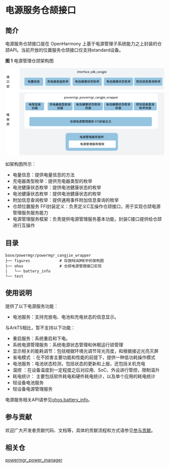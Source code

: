 # 电源服务仓颉接口

## 简介

电源服务仓颉接口是在 OpenHarmony 上基于电源管理子系统能力之上封装的仓颉API。当前开放的位置服务仓颉接口仅支持standard设备。

**图 1**  电源管理仓颉架构图

![](figures/powermgr_cangjie_wrapper_architecture.png)

如架构图所示：

- 电量信息：提供电量信息的方法
- 充电器类型枚举：提供充电器类型的枚举
- 电池健康状态枚举：提供电池健康状态的枚举
- 电池健康状态枚举：提供电池健康状态的枚举
- 附加信息查询枚举：提供通用事件附加信息查询的枚举
- 仓颉位置服务 FFI封装定义：负责定义C互操作仓颉接口，用于实现仓颉电源管理服务服务能力
- 电源管理服务框架：负责提供电源管理服务基本功能，封装C接口提供给仓颉进行互操作

## 目录

```
base/powermgr/powermgr_cangjie_wrapper
├── figures             # 存放README中的架构图
├── ohos                # 仓颉电源管理接口实现
|   └── battery_info
└── test
```

## 使用说明

提供了以下电源服务功能：
- 电池服务：支持充放电、电池和充电状态的信息显示。

与ArkTS相比，暂不支持以下功能：
- 重启服务：系统重启和下电。
- 系统电源管理服务：系统电源状态管理和休眠运行锁管理
- 显示相关的能耗调节：包括根据环境光调节背光亮度，和根据接近光亮灭屏
- 省电模式 ：在不损害主要功能和性能的前提下，提供一种低功耗操作模式
- 电池服务：电池状态检测，包括状态的更新和上报，还包括关机充电
- 温控 ：在设备温度到一定程度之后对应用、SoC、外设进行管控，限制温升
- 耗电统计： 主要包括软件耗电和硬件耗电统计，以及单个应用的耗电统计
- 轻设备电池服务
- 轻设备电源管理服务

电源服务相关API请参见[ohos.battery_info](https://gitcode.com/openharmony-sig/arkcompiler_cangjie_ark_interop/blob/master/doc/API_Reference/source_zh_cn/apis/BasicServicesKit/cj-apis-battery_info.md)。

## 参与贡献

欢迎广大开发者贡献代码、文档等，具体的贡献流程和方式请参见[参与贡献](https://gitcode.com/openharmony/docs/blob/master/zh-cn/contribute/%E5%8F%82%E4%B8%8E%E8%B4%A1%E7%8C%AE.md)。

## 相关仓

[powermgr_power_manager](https://gitee.com/openharmony/powermgr_power_manager/blob/master/README_zh.md)
